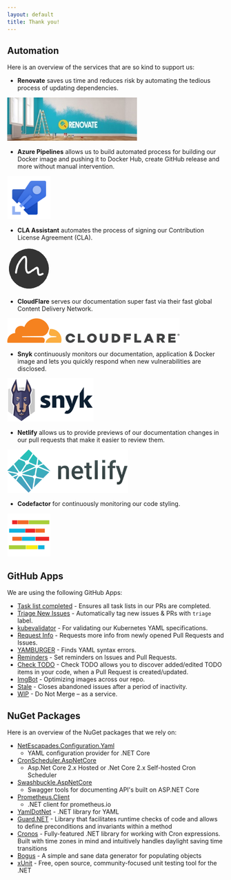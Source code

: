```yaml
---
layout: default
title: Thank you!
---
```


## Automation

Here is an overview of the services that are so kind to support us:

- **Renovate** saves us time and reduces risk by automating the tedious process
  of updating dependencies.

![Renovate](./media/logos/renovate.jpg)

- **Azure Pipelines** allows us to build automated process for building our Docker
  image and pushing it to Docker Hub, create GitHub release and more without manual
  intervention.

![Azure Pipelines](./media/logos/azure-pipelines.png)

- **CLA Assistant** automates the process of signing our Contribution License
  Agreement (CLA).

![CLA Assistant](./media/logos/cla-assistant.png)

- **CloudFlare** serves our documentation super fast via their fast global Content
  Delivery Network.

![CloudFlare](./media/logos/cloudflare.png)

- **Snyk** continuously monitors our documentation, application & Docker image and
  lets you quickly respond when new vulnerabilities are disclosed.

![Snyk](./media/logos/snyk-dark.png)

- **Netlify** allows us to provide previews of our documentation changes in our
  pull requests that make it easier to review them.

![Netlify](./media/logos/netlify.png)

- **Codefactor** for continuously monitoring our code styling.

![Codefactor](./media/logos/codefactor.png)

## GitHub Apps

We are using the following GitHub Apps:

- [Task list completed](https://github.com/marketplace/task-list-completed) -
  Ensures all task lists in our PRs are completed.
- [Triage New Issues](https://github.com/apps/triage-new-issues) - Automatically
  tag new issues & PRs with `triage` label.
- [kubevalidator](https://github.com/apps/kubevalidator) - For validating our
  Kubernetes YAML specifications.
- [Request Info](https://github.com/apps/request-info) - Requests more info from
  newly opened Pull Requests and Issues.
- [YAMBURGER](https://github.com/apps/yamburger) - Finds YAML syntax errors.
- [Reminders](https://github.com/apps/reminders) - Set reminders on Issues and
  Pull Requests.
- [Check TODO](https://github.com/marketplace/check-todo) - Check TODO allows you
  to discover added/edited TODO items in your code, when a Pull Request is created/updated.
- [ImgBot](https://github.com/marketplace/imgbot) - Optimizing images across our
  repo.
- [Stale](https://github.com/apps/Stale) - Closes abandoned issues after a period
  of inactivity.
- [WIP](https://github.com/apps/wip) - Do Not Merge – as a service.

## NuGet Packages

Here is an overview of the NuGet packages that we rely on:

- [NetEscapades.Configuration.Yaml](https://www.nuget.org/packages/NetEscapades.Configuration.Yaml)
  - YAML configuration provider for .NET Core
- [CronScheduler.AspNetCore](https://github.com/kdcllc/CronScheduler.AspNetCore)
  - Asp.Net Core 2.x Hosted or .Net Core 2.x Self-hosted Cron Scheduler
- [Swashbuckle.AspNetCore](https://github.com/domaindrivendev/Swashbuckle.AspNetCore)
  - Swagger tools for documenting API's built on ASP.NET Core
- [Prometheus.Client](https://github.com/PrometheusClientNet/Prometheus.Client)
  - .NET client for prometheus.io
- [YamlDotNet](https://github.com/aaubry/YamlDotNet) - .NET library for YAML
- [Guard.NET](https://github.com/george-pancescu/Guard) - Library that facilitates
  runtime checks of code and allows to define preconditions and invariants within
  a method
- [Cronos](https://github.com/HangfireIO/Cronos) - Fully-featured .NET library for
  working with Cron expressions. Built with time zones in mind and intuitively
  handles daylight saving time transitions
- [Bogus](https://github.com/bchavez/Bogus) - A simple and sane data generator for
  populating objects
- [xUnit](https://github.com/xunit/xunit) - Free, open source, community-focused
  unit testing tool for the .NET
